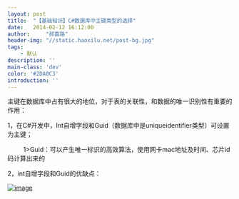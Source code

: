 ```yaml
---
layout: post
title:  "【基础知识】C#数据库中主键类型的选择"
date:   2014-02-12 16:12:00
author:     "郝喜路"
header-img: "//static.haoxilu.net/post-bg.jpg"
tags:
    - 默认
description: ''
main-class: 'dev'
color: '#2DA0C3'
introduction: ''
---
```

主键在数据库中占有很大的地位，对于表的关联性，和数据的唯一识别性有重要的作用：

1，在C#开发中，Int自增字段和Guid（数据库中是uniqueidentifier类型）可设置为主键；

&nbsp;&nbsp;&nbsp;&nbsp;&nbsp;&nbsp;&nbsp;&nbsp; 1\>Guid：可以产生唯一标识的高效算法，使用网卡mac地址及时间、芯片id码计算出来的

2，int自增字段和Guid的优缺点：

[![image](http://images.cnitblog.com/blog/578906/201402/130012041547176.png "image")](http://images.cnitblog.com/blog/578906/201402/130012034696332.png)

